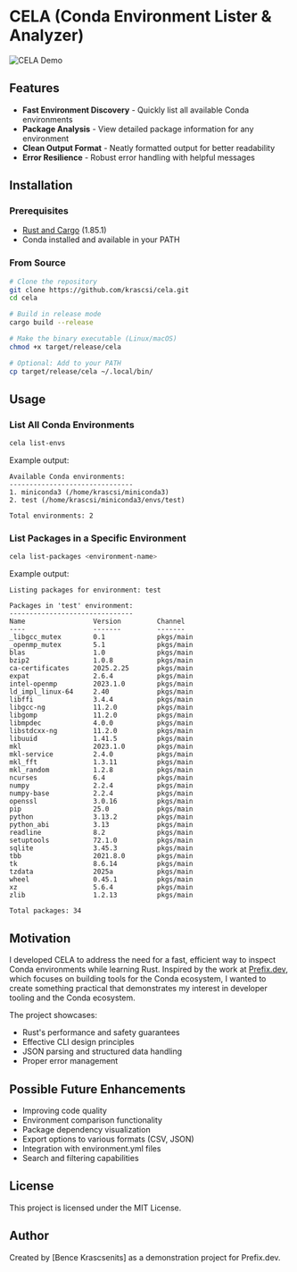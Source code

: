 # CELA (Conda Environment Lister & Analyzer)

![CELA Demo](assets/cela-demo.gif)

## Features

- **Fast Environment Discovery** - Quickly list all available Conda environments
- **Package Analysis** - View detailed package information for any environment
- **Clean Output Format** - Neatly formatted output for better readability
- **Error Resilience** - Robust error handling with helpful messages

## Installation

### Prerequisites

- [Rust and Cargo](https://www.rust-lang.org/tools/install) (1.85.1)
- Conda installed and available in your PATH

### From Source

```bash
# Clone the repository
git clone https://github.com/krascsi/cela.git
cd cela

# Build in release mode
cargo build --release

# Make the binary executable (Linux/macOS)
chmod +x target/release/cela

# Optional: Add to your PATH
cp target/release/cela ~/.local/bin/
```

## Usage

### List All Conda Environments

```bash
cela list-envs
```

Example output:
```
Available Conda environments:
-------------------------------
1. miniconda3 (/home/krascsi/miniconda3)
2. test (/home/krascsi/miniconda3/envs/test)

Total environments: 2
```

### List Packages in a Specific Environment

```bash
cela list-packages <environment-name>
```

Example output:
```
Listing packages for environment: test

Packages in 'test' environment:
-------------------------------
Name                 Version         Channel
----                 -------         -------
_libgcc_mutex        0.1             pkgs/main
_openmp_mutex        5.1             pkgs/main
blas                 1.0             pkgs/main
bzip2                1.0.8           pkgs/main
ca-certificates      2025.2.25       pkgs/main
expat                2.6.4           pkgs/main
intel-openmp         2023.1.0        pkgs/main
ld_impl_linux-64     2.40            pkgs/main
libffi               3.4.4           pkgs/main
libgcc-ng            11.2.0          pkgs/main
libgomp              11.2.0          pkgs/main
libmpdec             4.0.0           pkgs/main
libstdcxx-ng         11.2.0          pkgs/main
libuuid              1.41.5          pkgs/main
mkl                  2023.1.0        pkgs/main
mkl-service          2.4.0           pkgs/main
mkl_fft              1.3.11          pkgs/main
mkl_random           1.2.8           pkgs/main
ncurses              6.4             pkgs/main
numpy                2.2.4           pkgs/main
numpy-base           2.2.4           pkgs/main
openssl              3.0.16          pkgs/main
pip                  25.0            pkgs/main
python               3.13.2          pkgs/main
python_abi           3.13            pkgs/main
readline             8.2             pkgs/main
setuptools           72.1.0          pkgs/main
sqlite               3.45.3          pkgs/main
tbb                  2021.8.0        pkgs/main
tk                   8.6.14          pkgs/main
tzdata               2025a           pkgs/main
wheel                0.45.1          pkgs/main
xz                   5.6.4           pkgs/main
zlib                 1.2.13          pkgs/main

Total packages: 34
```

## Motivation

I developed CELA to address the need for a fast, efficient way to inspect Conda environments while learning Rust. Inspired by the work at [Prefix.dev](https://github.com/prefix-dev), which focuses on building tools for the Conda ecosystem, I wanted to create something practical that demonstrates my interest in developer tooling and the Conda ecosystem.

The project showcases:
- Rust's performance and safety guarantees
- Effective CLI design principles
- JSON parsing and structured data handling
- Proper error management

## Possible Future Enhancements

- Improving code quality
- Environment comparison functionality
- Package dependency visualization
- Export options to various formats (CSV, JSON)
- Integration with environment.yml files
- Search and filtering capabilities

## License

This project is licensed under the MIT License.

## Author

Created by [Bence Krascsenits] as a demonstration project for Prefix.dev.

